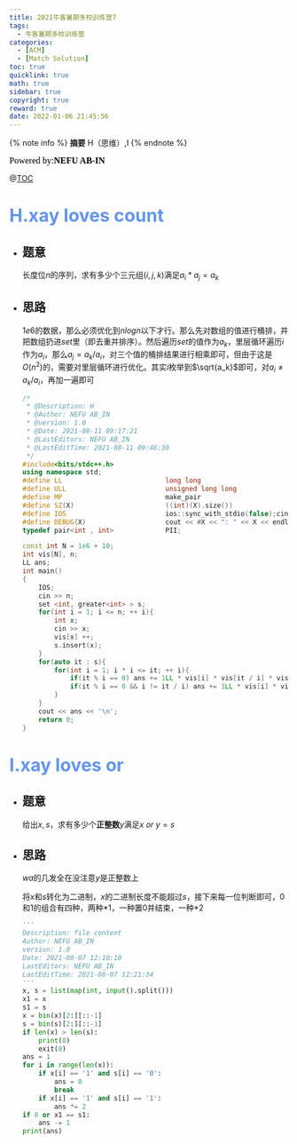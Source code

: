 ```yaml
---
title: 2021牛客暑期多校训练营7
tags:
  - 牛客暑期多校训练营
categories:
  - [ACM]
  - [Match Solution]
toc: true
quicklink: true
math: true
sidebar: true
copyright: true
reward: true
date: 2022-01-06 21:45:56
---
```

{% note info %}
**摘要**
H（思维）,I
{% endnote %}
<!-- more -->
<font color=#000000	size=3 face=楷体>Powered by:**NEFU AB-IN**</font>

@[TOC](文章目录)

# <font color=#6495ED size=6>H.xay loves count</font>

* ## 题意

  长度位$n$的序列，求有多少个三元组$(i, j, k)$满足$a_i *a_j = a_k$

* ## 思路

  $1e6$的数据，那么必须优化到$nlogn$​​以下才行。那么先对数组的值进行桶排，并把数组扔进$set$里（即去重并排序）。然后遍历$set$的值作为$a_k$，里层循环遍历$i$作为$a_i$，那么$a_j = a_k / a_i$，对三个值的桶排结果进行相乘即可，但由于这是$O(n^2)$的，需要对里层循环进行优化。其实$i$枚举到$\sqrt{a_k}$即可，对$a_i \ne a_k / a_i$，再加一遍即可
  
  ```cpp
  /*
   * @Description: H
   * @Author: NEFU AB_IN
   * @version: 1.0
   * @Date: 2021-08-11 09:17:21
   * @LastEditors: NEFU AB_IN
   * @LastEditTime: 2021-08-11 09:46:30
   */
  #include<bits/stdc++.h>
  using namespace std;
  #define LL                          long long
  #define ULL                         unsigned long long
  #define MP                          make_pair
  #define SZ(X)                       ((int)(X).size())
  #define IOS                         ios::sync_with_stdio(false);cin.tie(0);cout.tie(0);
  #define DEBUG(X)                    cout << #X << ": " << X << endl;
  typedef pair<int , int>             PII;
  
  const int N = 1e6 + 10;
  int vis[N], n;
  LL ans;
  int main()
  {
      IOS;    
      cin >> n;
      set <int, greater<int> > s;
      for(int i = 1; i <= n; ++ i){
          int x;
          cin >> x;
          vis[x] ++;
          s.insert(x); 
      }
      for(auto it : s){
          for(int i = 1; i * i <= it; ++ i){
              if(it % i == 0) ans += 1LL * vis[i] * vis[it / i] * vis[it];
              if(it % i == 0 && i != it / i) ans += 1LL * vis[i] * vis[it / i] * vis[it];
          }
      }
      cout << ans << '\n';
      return 0;
  }
  ```
  
  



# <font color=#6495ED size=6>I.xay loves or</font>

* ## 题意

  给出$x,s$，求有多少个**正整数**$y$满足$x \ or\  y = s$

* ## 思路

  $wa$的几发全在没注意$y$是正整数上
  
  将$x$和$s$转化为二进制，$x$的二进制长度不能超过$s$，接下来每一位判断即可，$0$和$1$的组合有四种，两种$*1$，一种置$0$并结束，一种$*2$
  
  ```python
  '''
  Description: file content
  Author: NEFU AB_IN
  version: 1.0
  Date: 2021-08-07 12:10:10
  LastEditors: NEFU AB_IN
  LastEditTime: 2021-08-07 12:21:34
  '''
  x, s = list(map(int, input().split()))
  x1 = x
  s1 = s
  x = bin(x)[2:][::-1]
  s = bin(s)[2:][::-1]
  if len(x) > len(s):
      print(0)
      exit(0)
  ans = 1
  for i in range(len(x)):
      if x[i] == '1' and s[i] == '0':
          ans = 0
          break
      if x[i] == '1' and s[i] == '1':
          ans *= 2
  if 0 or x1 == s1:
      ans -= 1
  print(ans)
  ```
  
  